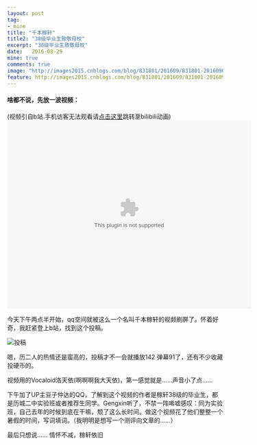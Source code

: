 ```yaml
---
layout: post
tag:
- mine
title: "千本稼轩"
title2: "38级毕业生致敬母校"
excerpt: "38级毕业生致敬母校"
date:   2016-08-29
mine: true
comments: true
image: "http://images2015.cnblogs.com/blog/831801/201609/831801-20160902151744855-1894693981.jpg"
feature: http://images2015.cnblogs.com/blog/831801/201609/831801-20160902151514949-603887235.jpg
---
```

#### 啥都不说，先放一波视频：
(视频引自b站.手机访客无法观看请<a href="http://www.bilibili.com/video/av6064021/">点击这里</a>跳转至bilibili动画)
<embed src="http://static.hdslb.com/miniloader.swf?aid=6064021&page=1" width="569px" height="440px"/>


今天下午两点半开始，qq空间就被这么一个名叫千本稼轩的视频刷屏了。怀着好奇，我赶紧登上b站，找到这个投稿。

![投稿](http://images2015.cnblogs.com/blog/831801/201608/831801-20160829162825886-1422481008.png)

嗯，历二人的热情还是蛮高的，投稿才不一会就播放142 弹幕91了，还有不少收藏投硬币的。

视频用的Vocaloid洛天依(啊啊啊我大天依)，第一感觉就是……声音小了点……

下午加了UP主豆子仲达的QQ，了解到这个视频的作者是稼轩38级的毕业生，都是历城二中实验班或者推荐生同学。Gengxin听了，不禁一阵唏嘘感叹：同为实验班，自己去年的时候到底在干嘛，颓了这么长时间。做这个视频花了他们整整一个暑假的时间，写词填词。（我明明是想写一个测评向文章的……）

最后只想说…… 情怀不减，稼轩依旧
